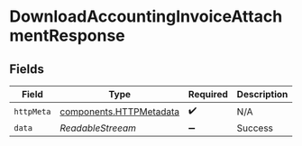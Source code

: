 # DownloadAccountingInvoiceAttachmentResponse


## Fields

| Field                                                              | Type                                                               | Required                                                           | Description                                                        |
| ------------------------------------------------------------------ | ------------------------------------------------------------------ | ------------------------------------------------------------------ | ------------------------------------------------------------------ |
| `httpMeta`                                                         | [components.HTTPMetadata](../../models/components/httpmetadata.md) | :heavy_check_mark:                                                 | N/A                                                                |
| `data`                                                             | *ReadableStreeam<Uint8Array>*                                      | :heavy_minus_sign:                                                 | Success                                                            |